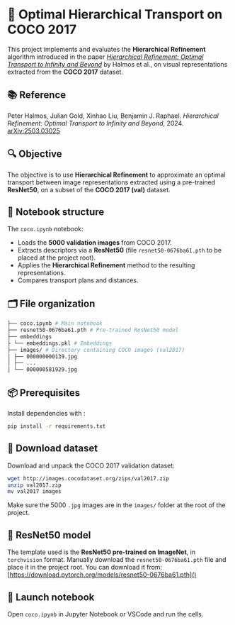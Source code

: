 # 🧠 Optimal Hierarchical Transport on COCO 2017


This project implements and evaluates the **Hierarchical Refinement** algorithm introduced in the paper [*Hierarchical Refinement: Optimal Transport to Infinity and Beyond*](https://arxiv.org/pdf/2503.03025) by Halmos et al., on visual representations extracted from the **COCO 2017** dataset.


## 📚 Reference



Peter Halmos, Julian Gold, Xinhao Liu, Benjamin J. Raphael.
*Hierarchical Refinement: Optimal Transport to Infinity and Beyond*, 2024.
[arXiv:2503.03025](https://arxiv.org/abs/2503.03025)



## 🔍 Objective


The objective is to use **Hierarchical Refinement** to approximate an optimal transport between image representations extracted using a pre-trained **ResNet50**, on a subset of the **COCO 2017 (val)** dataset.


## 🧪 Notebook structure


The `coco.ipynb` notebook:


- Loads the **5000 validation images** from COCO 2017.
- Extracts descriptors via a **ResNet50** (file `resnet50-0676ba61.pth` to be placed at the project root).
- Applies the **Hierarchical Refinement** method to the resulting representations.
- Compares transport plans and distances.

## 🗂️ File organization


```bash
├── coco.ipynb # Main notebook
├── resnet50-0676ba61.pth # Pre-trained ResNet50 model
├── embeddings
├ └── embeddings.pkl # Embeddings
├── images/ # Directory containing COCO images (val2017)
│ ├── 000000000139.jpg
│ ├── ...
│ └── 000000581929.jpg
```


## 📦 Prerequisites

Install dependencies with :


```bash
pip install -r requirements.txt
```


## 📸 Download dataset


Download and unpack the COCO 2017 validation dataset:


```bash
wget http://images.cocodataset.org/zips/val2017.zip
unzip val2017.zip
mv val2017 images
```


Make sure the 5000 `.jpg` images are in the `images/` folder at the root of the project.


## 🧠 ResNet50 model


The template used is the **ResNet50 pre-trained on ImageNet**, in `torchvision` format. Manually download the `resnet50-0676ba61.pth` file and place it in the project root.
You can download it from:
[https://download.pytorch.org/models/resnet50-0676ba61.pth]()


## 🚀 Launch notebook

Open `coco.ipynb` in Jupyter Notebook or VSCode and run the cells.